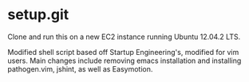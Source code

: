 setup.git
=========
Clone and run this on a new EC2 instance running Ubuntu 12.04.2 LTS.

Modified shell script based off Startup Engineering's, modified for vim users. Main changes include removing emacs installation and installing pathogen.vim, jshint, as well as Easymotion.

